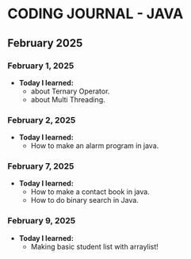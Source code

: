 # CODING JOURNAL - JAVA

## February 2025
### February 1, 2025
- **Today I learned:** 
  - about Ternary Operator.
  - about Multi Threading.

### February 2, 2025
- **Today I learned:** 
  - How to make an alarm program in java.

### February 7, 2025
- **Today I learned:** 
  - How to make a contact book in java.
  - How to do binary search in Java.

### February 9, 2025
- **Today I learned:** 
  - Making basic student list with arraylist!